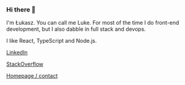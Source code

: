 ### Hi there 👋

I'm Łukasz. You can call me Luke. For most of the time I do front-end development, but I also dabble in full stack and devops.

I like React, TypeScript and Node.js. 

[LinkedIn](https://www.linkedin.com/in/lukaszwojcik/)

[StackOverflow](https://stackoverflow.com/story/lukaszwojcik)

[Homepage / contact](https://www.lukaszwojcik.net/)
